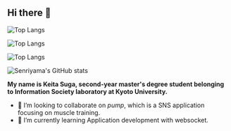 ## Hi there 👋

![Top Langs](https://github-readme-stats-mdqolfora-senriyamas-projects.vercel.app/api/top-langs?username=Senriyama&layout=compact&theme=dark&count_private=true)

![Top Langs](https://github-readme-stats-mdqolfora-senriyamas-projects.vercel.app/api/top-langs?username=Senriyama&layout=compact&theme=dark&count_private=true&cache_seconds=1800)

![Top Langs](https://github-readme-stats.vercel.app/api/top-langs?username=Senriyama&layout=compact&theme=dark&count_private=true)


![Senriyama's GitHub stats](https://github-readme-stats.vercel.app/api?username=Senriyama&show_icons=true&theme=merko)



**My name is Keita Suga, second-year master's degree student belonging to Information Society laboratory at Kyoto University.**

- 👯 I’m looking to collaborate on *pump*, which is a SNS application focusing on muscle training.
- 🌱 I’m currently learning Application development with websocket.
<!--
**Senriyama/Senriyama** is a ✨ _special_ ✨ repository because its `README.md` (this file) appears on your GitHub profile.

Here are some ideas to get you started:

- 🔭 I’m currently working on ...
- 🌱 I’m currently learning ...
- 👯 I’m looking to collaborate on ...
- 🤔 I’m looking for help with ...
- 💬 Ask me about ...
- 📫 How to reach me: ...
- 😄 Pronouns: ...
- ⚡ Fun fact: ...
-->
